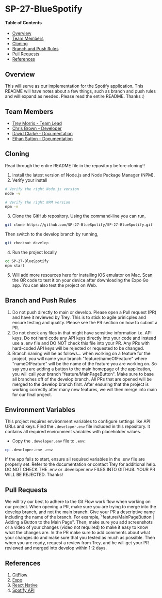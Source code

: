 # SP-27-BlueSpotify

#### Table of Contents
- [Overview](#overview)
- [Team Members](#team-members)
- [Cloning](#cloning)
- [Branch and Push Rules](#branch-and-push-rules)
- [Pull Requests](#pull-requests)
- [References](#references)
## Overview
This will serve as our implementation for the Spotify application. This README will have notes about a few things, such as branch and push rules and will expand as needed. Please read the entire README. Thanks :)

## Team Members
- [Trey Morris - Team Lead](https://github.com/TreyBMorris)
- [Chris Brown - Developer](https://github.com/P-Coder258)
- [David Clarke - Documentation](https://github.com/davidhclarke02)
- [Ethan Sutton - Documentation](https://github.com/Esutton24)

## Cloning
Read through the entire README file in the repository before cloning!!
1. Install the latest version of Node.js and Node Package Manager (NPM).
2. Verify your install
```bash
# Verify the right Node.js version 
node -v 

# Verify the right NPM version 
npm -v 

```
3. Clone the GitHub repository. Using the command-line you can run,
```bash
git clone https://github.com/SP-27-BlueSpotify/SP-27-BlueSpotify.git
```
Then switch to the develop branch by running, 
```bash
git checkout develop 
```

4. Run the project locally
```bash
cd SP-27-BlueSpotify
npm start
```

5. Will add more resources here for installing iOS emulator on Mac. Scan the QR code to test it on your device after downloading the Expo Go app. You can also test the project on Web. 

## Branch and Push Rules 
1. Do not push directly to main or develop. Please open a Pull request (PR) and have it reviewed by Trey. This is to stick to agile prinicples and ensure testing and quality. Please see the PR section on how to submit a PR.
2. Do not check any files in that might have sensitive information i.e. API keys. Do not hard code any API keys directly into your code and instead use a .env file and DO NOT check this file into your PR. Any PRs with hard-coded API keys will be rejected or requested to be changed. 
3. Branch naming will be as follows... when working on a feature for the project, you will name your branch "feature/nameOfFeature" where "nameOfFeature" will be the name of the feature you are working on. So say you are adding a button to the main homepage of the application, you will call your branch "feature/MainPageButton". Make sure to base all branches off of the develop branch. All PRs that are opened will be merged to the develop branch first. After ensuring that the project is working correctly after many new features, we will then merge into main for our final project. 

## Environment Variables
This project requires environment variables to configure settings like API URLs and keys. Find the `.developer.env` file included in this repository. It contains all required environment variables with placeholder values.
- Copy the `.developer.env` file to `.env`:
```bash
cp .developer.env .env
```
If the app fails to start, ensure all required variables in the .env file are properly set. Refer to the documentation or contact Trey for additional help.
DO NOT CHECK THE .env or .developer.env FILES INTO GITHUB. YOUR PR WILL BE REJECTED. Thanks! 

## Pull Requests
We will try our best to adhere to the Git Flow work flow when working on our project. When opening a PR, make sure you are trying to merge into the develop branch, and not the main branch. Give your PR a descriptive name including the name of the branch. For example, "feature/MainPageButton | Adding a Button to the Main Page". Then, make sure you add screenshots or a video of your changes (video not required) to make it easy to know what the changes are. In the PR make sure to add comments about what your changes do and make sure that you tested as much as possible. Then when you are ready, request a review from Trey, and he will get your PR reviewed and merged into develop within 1-2 days.

## References
1. [GitFlow](https://www.gitkraken.com/learn/git/git-flow)
2. [Expo](https://expo.dev)
3. [React Native](https://reactnative.dev/)
4. [Spotify API](https://developer.spotify.com/documentation/web-api)
